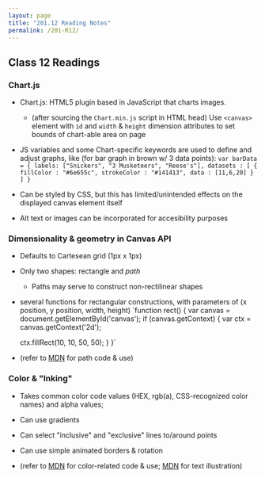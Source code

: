 ```yaml
---
layout: page
title: "201.12 Reading Notes"
permalink: /201-R12/
---
```


## Class 12 Readings

### Chart.js

* Chart.js: HTML5 plugin based in JavaScript that charts images.

  * (after sourcing the `Chart.min.js` script in HTML head) Use `<canvas>` element with `id` and `width` & `height` dimension attributes to set bounds of chart-able area on page

* JS variables and some Chart-specific keywords are used to define and adjust graphs, like (for bar graph in brown w/ 3 data points):
`var barData = {
 labels: ["Snickers", "3 Musketeers", "Reese's"],
 datasets : [
   {
fillColor : "#6e655c",
strokeColor : "#141413",
data : [11,6,20]
   }
 ]
}`

* Can be styled by CSS, but this has limited/unintended effects on the displayed canvas element itself

* Alt text or images can be incorporated for accesibility purposes

### Dimensionality & geometry in Canvas API

* Defaults to Cartesean grid (1px x 1px)

* Only two shapes: rectangle and *path*
  * Paths may serve to construct non-rectilinear shapes

* several functions for rectangular constructions, with parameters of (x position, y position, width, height)
`function rect() {
  var canvas = document.getElementById('canvas');
  if (canvas.getContext) {
    var ctx = canvas.getContext('2d');

    ctx.fillRect(10, 10, 50, 50);
  }
}`

* (refer to [MDN](https://developer.mozilla.org/en-US/docs/Web/API/Canvas_API/Tutorial/Drawing_shapes) for path code & use)

### Color & "Inking"

* Takes common color code values (HEX, rgb(a), CSS-recognized color names) and alpha values;

* Can use gradients

* Can select "inclusive" and "exclusive" lines to/around points

* Can use simple animated borders & rotation

* (refer to [MDN](https://developer.mozilla.org/en-US/docs/Web/API/Canvas_API/Tutorial/Applying_styles_and_colors) for color-related code & use; [MDN](https://developer.mozilla.org/en-US/docs/Web/API/Canvas_API/Tutorial/Drawing_text) for text illustration)
